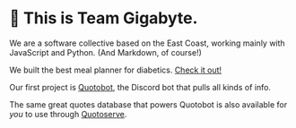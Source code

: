# 👋  This is Team Gigabyte.
We are a software collective based on the East Coast, working mainly with JavaScript and Python. (And Markdown, of course!)

We built the best meal planner for diabetics. [Check it out!](https://gigmeals.azurewebsites.net/)

Our first project is [Quotobot](/quotobot), the Discord bot that pulls all kinds of info.

The same great quotes database that powers Quotobot is also available for *you* to use through [Quotoserve](/quotoserve).
